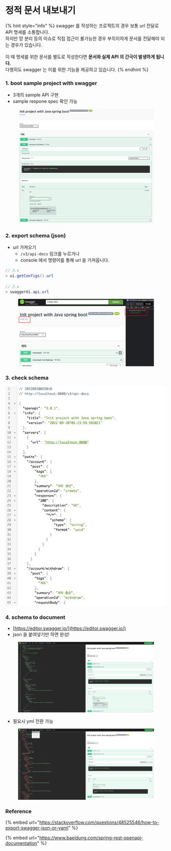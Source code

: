 # 정적 문서 내보내기

{% hint style="info" %}
swagger 를 작성하는 프로젝트의 경우 보통 url 전달로 API 명세를 소통합니다.\
하지만 망 분리 등의 이슈로 직접 접근이 불가능한 경우 부득이하게 문서를 전달해야 되는 경우가 있습니다.\
\
이 때 명세를 위한 문서를 별도로 작성한다면 **문서와 실제 API 의 간극이 발생하게 됩니다.**\
다행히도 swagger 는 이를 위한 기능을 제공하고 있습니다.
{% endhint %}

### 1. boot sample project with swagger

* 3개의 sample API 구현
* sample respone spec 확인 가능

<figure><img src="../../.gitbook/assets/image (3).png" alt=""><figcaption></figcaption></figure>

### 2. export schema (json)

* url 가져오기
  * `/v3/api-docs` 링크를 누르거나
  * console 에서 명령어를 통해 url 을 가져옵니다.

```java
// 3.x
> ui.getConfigs().url

// 2.x
> swaggerUi.api.url
```

<figure><img src="../../.gitbook/assets/image (15).png" alt=""><figcaption></figcaption></figure>

### 3. check schema

![](../../.gitbook/assets/image.png)

### 4. schema to document

* [https://editor.swagger.io/](https://editor.swagger.io/)
* json 을 붙여넣기만 하면 완성!

<figure><img src="../../.gitbook/assets/image (2).png" alt=""><figcaption></figcaption></figure>

* 필요시 yml 전환 가능

<figure><img src="../../.gitbook/assets/image (1).png" alt=""><figcaption></figcaption></figure>

### Reference

{% embed url="https://stackoverflow.com/questions/48525546/how-to-export-swagger-json-or-yaml" %}

{% embed url="https://www.baeldung.com/spring-rest-openapi-documentation" %}
